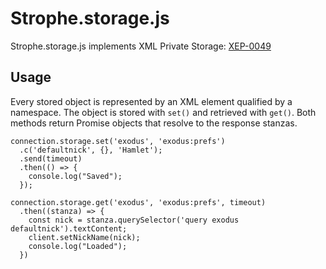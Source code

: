 # Strophe.storage.js

Strophe.storage.js implements XML Private Storage:
[XEP-0049](http://xmpp.org/extensions/xep-0049.html)

## Usage

Every stored object is represented by an XML element qualified by a namespace.
The object is stored with `set()` and retrieved with `get()`. Both methods
return Promise objects that resolve to the response stanzas.

    connection.storage.set('exodus', 'exodus:prefs')
      .c('defaultnick', {}, 'Hamlet');
      .send(timeout)
      .then(() => {
        console.log("Saved");
      });

    connection.storage.get('exodus', 'exodus:prefs', timeout)
      .then((stanza) => {
        const nick = stanza.querySelector('query exodus defaultnick').textContent;
        client.setNickName(nick);
        console.log("Loaded");
      })
